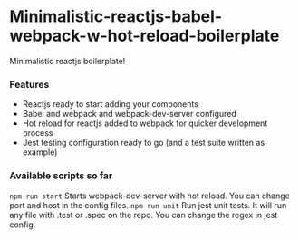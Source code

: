 # Minimalistic-reactjs-babel-webpack-w-hot-reload-boilerplate
Minimalistic reactjs boilerplate!

### Features
* Reactjs ready to start adding your components
* Babel and webpack and webpack-dev-server configured
* Hot reload for reactjs added to webpack for quicker development process
* Jest testing configuration ready to go (and a test suite written as example)

### Available scripts so far
``` npm run start ```
Starts webpack-dev-server with hot reload. You can change port and host in the config files.
``` npm run unit ```
Run jest unit tests. It will run any file with .test or .spec on the repo. You can change the regex in jest config.
